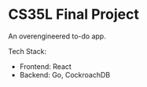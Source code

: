 # CS35L Final Project

An overengineered to-do app.

Tech Stack:
- Frontend: React
- Backend: Go, CockroachDB



